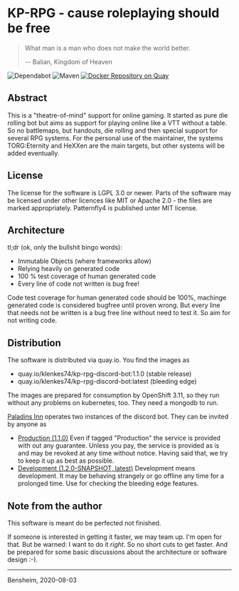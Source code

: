 # KP-RPG - cause roleplaying should be free

> What man is a man who does not make the world better.
>
> -- Balian, Kingdom of Heaven

![Dependabot](https://flat.badgen.net/dependabot/Paladins-Inn/kp-rpg/dev.to?icon=dependabot)
![Maven](https://github.com/Paladins-Inn/kp-rpg/workflows/Java%20CI%20with%20Maven/badge.svg)
[![Docker Repository on Quay](https://quay.io/repository/klenkes74/kp-rpg-discord-bot/status "Docker Repository on Quay")](https://quay.io/repository/klenkes74/kp-rpg-discord-bot)

## Abstract
This is a "theatre-of-mind" support for online gaming. It started as pure die rolling bot but aims as support for
playing online like a VTT without a table. So no battlemaps, but handouts, die rolling and then special support for
several RPG systems. For the personal use of the maintainer, the systems TORG:Eternity and HeXXen are the main targets,
but other systems will be added eventually.


## License
The license for the software is LGPL 3.0 or newer. Parts of the software may be licensed under other licences like MIT
or Apache 2.0 - the files are marked appropriately. Patternfly4 is published unter MIT license.


## Architecture

tl;dr (ok, only the bullshit bingo words):
- Immutable Objects (where frameworks allow)
- Relying heavily on generated code
- 100 % test coverage of human generated code
- Every line of code not written is bug free!

Code test coverage for human generated code should be 100%, machinge generated code is considered bugfree until proven 
wrong. But every line that needs not be written is a bug free line without need to test it. So aim for not writing code.


## Distribution
The software is distributed via quay.io. You find the images as

- quay.io/klenkes74/kp-rpg-discord-bot:1.1.0 (stable release)
- quay.io/klenkes74/kp-rpg-discord-bot:latest (bleeding edge)

The images are prepared for consumption by OpenShift 3.11, so they run without any problems on kubernetes, too.
They need a mongodb to run.

[Paladins Inn](https://www.paladins-inn.de) operates two instances of the discord bot. They can be invited by anyone as

- [Production (1.1.0)](https://discordapp.com/oauth2/authorize?scope=bot&client_id=794193453403734066&permissions=1882512464)
  Even if tagged "Production" the service is provided with out any guarantee. Unless you pay, the service is provided as
  is and may be revoked at any time without notice. Having said that, we try to keep it up as best as possible.
- [Development (1.2.0-SNAPSHOT, latest)](https://discordapp.com/oauth2/authorize?scope=bot&client_id=800069820812886036&permissions=1882512464) 
  Development means development. It may be behaving strangely or go offline any time for a prolonged time. Use for
  checking the bleeding edge features.


## Note from the author
This software is meant do be perfected not finished.

If someone is interested in getting it faster, we may team up. I'm open for that. But be warned: I want to do it 
_right_. So no short cuts to get faster. And be prepared for some basic discussions about the architecture or software 
design :-).

---
Bensheim, 2020-08-03
